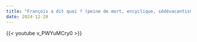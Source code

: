 ```yaml
---
title: "François a dit quoi ? (peine de mort, encyclique, sédévacantisme)"
date: 2024-12-20
---
```


{{< youtube v_PWYuMCry0 >}}
